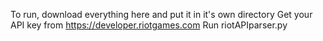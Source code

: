 To run, download everything here and put it in it's own directory
Get your API key from https://developer.riotgames.com
Run riotAPIparser.py
